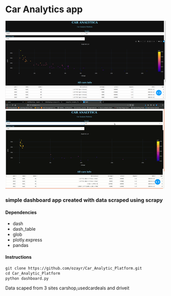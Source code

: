 # Car Analytics app 

![](car_analytics.jpg)
![](demo.gif)


### simple dashboard app created with data scraped using scrapy

#### Dependencies

* dash 
* dash_table 
* glob
* plotly.express
* pandas

#### Instructions 
```
git clone https://github.com/ozayr/Car_Analytic_Platform.git
cd Car_Analytic_Platform
python dashboard.py
```

Data scaped from 3 sites carshop,usedcardeals and driveit 
